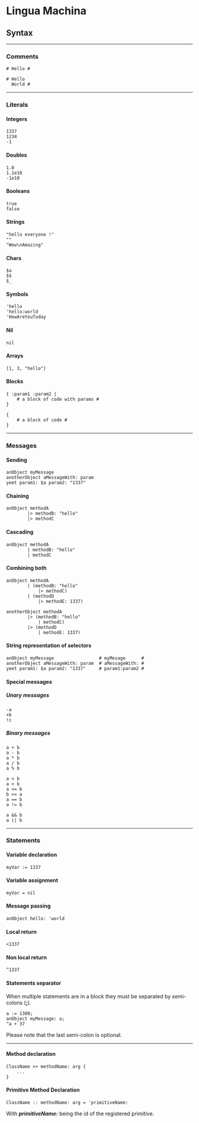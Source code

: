 # Lingua Machina

## Syntax
<hr>

### Comments

```
# Hello #

# Hello
  World #
```

<hr>

### Literals

#### Integers
```
1337
1234
-1
```

#### Doubles
```
1.0
1.1e10
-1e10
```

#### Booleans
```
true
false
```

#### Strings
```
"hello everyone !"
""
"Wow\nAmazing"
```

#### Chars
```
$a
$$
$_
```

#### Symbols
```
'hello
'hello:world
'HowAreYouToday
```

#### Nil
```
nil
```

#### Arrays
```
[1, 3, "hello"]
```

#### Blocks

```
{ :param1 :param2 |
    # a block of code with params #
}

{
    # a block of code #
}
```

<hr>

### Messages

#### Sending
```
anObject myMessage
anotherObject aMessageWith: param
yeet param1: $a param2: "1337"
```

#### Chaining
```
anObject methodA
        |> methodB: "hello"
        |> methodC
```

#### Cascading
```
anObject methodA
        | methodB: "hello"
        | methodC
```

#### Combining both
```
anObject methodA
        | (methodB: "hello" 
            |> methodC)
        | (methodD
            |> methodE: 1337)

anotherObject methodA
        |> (methodB: "hello" 
            | methodC)
        |> (methodD
            | methodE: 1337)
```

#### String representation of selectors
```
anObject myMessage                 # myMesage      #
anotherObject aMessageWith: param  # aMessageWith: #
yeet param1: $a param2: "1337"     # param1:param2 #
```

#### Special messages

##### Unary messages
```
-a
+b
!c
```

##### Binary messages
```
a + b
a - b
a * b
a / b
a % b

a < b
a > b
a <= b
b >= a
a == b
a != b

a && b
a || b
```

<hr>

### Statements

#### Variable declaration
```
myVar := 1337
```

#### Variable assignment
```
myVar = nil
```

#### Message passing
```
anObject hello: 'world
```

#### Local return
```
<1337
```

#### Non local return
```
^1337
```

#### Statements separator
When multiple statements are in a block they must 
be separated by semi-colons (**;**).
```
a := 1300;
anObject myMessage: a;
^a + 37
```
Please note that the last semi-colon is optional.

<hr>

#### Method declaration
```
ClassName >> methodName: arg {
    ...
}
```

#### Primitive Method Declaration
```
ClassName :: methodName: arg = 'primitiveName:
```
With ***primitiveName:*** being the id of the registered primitive.
